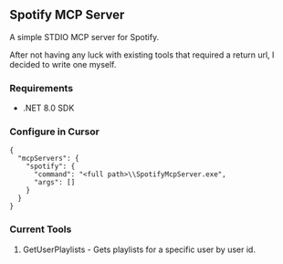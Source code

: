 ## Spotify MCP Server

A simple STDIO MCP server for Spotify.

After not having any luck with existing tools that required a return url, I decided to write one myself.

### Requirements

- .NET 8.0 SDK

### Configure in Cursor

```
{
  "mcpServers": {
    "spotify": {
      "command": "<full path>\\SpotifyMcpServer.exe",
      "args": []
    }
  }
}
```

### Current Tools

1. GetUserPlaylists - Gets playlists for a specific user by user id.